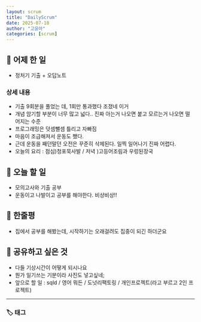 ```yaml
---
layout: scrum
title: "DailyScrum"
date: 2025-07-18
author: "고윤아"
categories: [scrum]
---
```


## 📝 어제 한 일

- 정처기 기출 + 오답노트

### 상세 내용

- 기출 9회분을 풀었는 데, 1회만 통과했다 조졌네 이거 
- 개념 암기할 부분이 너무 많고 넓다.. 진짜 아는거 나오면 붙고 모르는거 나오면 떨어지는 수준
- 프로그래밍은 덧셈뺄셈 틀리고 자빠짐
- 마음이 조급해져서 운동도 쨌다. 
- 근데 운동을 째던말던 오전은 꾸준히 삭제된다. 일찍 일어나기 진짜 어렵다. 
- 오늘의 요리 : 점심)청포묵사발 / 저녁 )고등어조림과 우렁된장국


## 🎯 오늘 할 일

- 모의고사와 기출 공부 
- 운동이고 나발이고 공부를 해야한다. 비상비상!! 

## 💭 한줄평

- 집에서 공부를 해봤는데, 시작하기는 오래걸려도 집중이 되긴 하더군요 

## 🔗 공유하고 싶은 것

- 다들 기상시간이 어떻게 되시나요
- 뭔가 일기쓰는 기분이라 사진도 넣고싶네;
- 앞으로 할 일 : sqld / 영어 뭐든 / 도넛리팩토링 / 개인프로젝트(라고 부르고 2인 프로젝트)  

---

### 🏷️ 태그
